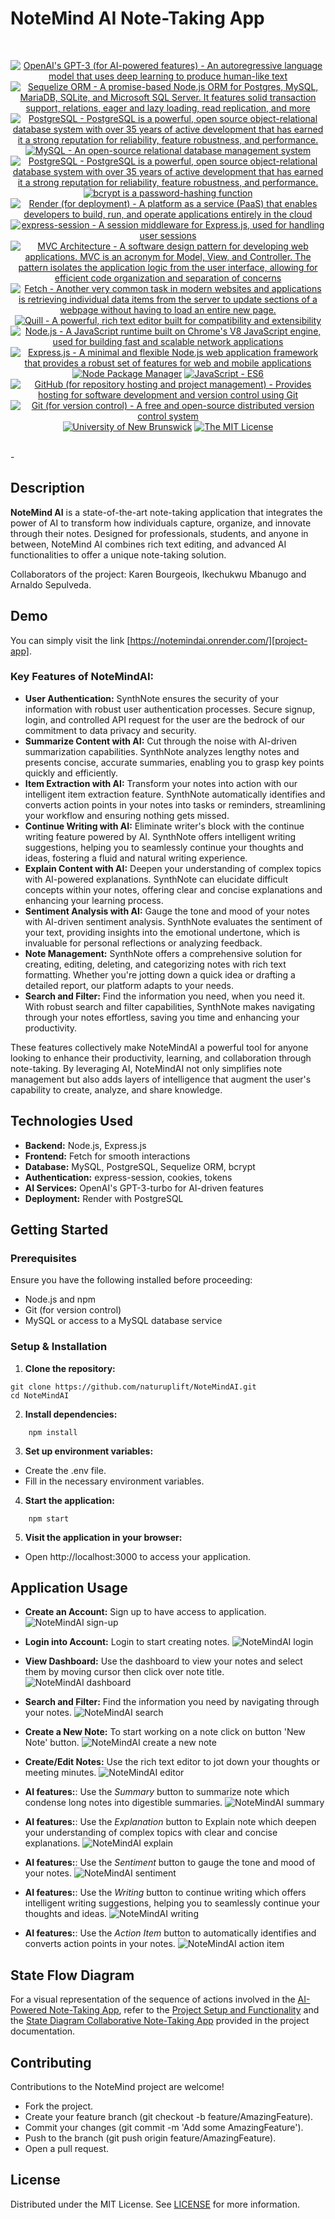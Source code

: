# NoteMind AI Note-Taking App

<br/>
<p align="center">
    <a href="https://www.openai.com/" >
        <img alt="OpenAI's GPT-3 (for AI-powered features) - An autoregressive language model that uses deep learning to produce human-like text" src="https://img.shields.io/static/v1.svg?label=OpenAI&message=GPT-3-turbo&color=brightgreen" /></a>
    <a href="https://sequelize.org/">
        <img alt="Sequelize ORM - A promise-based Node.js ORM for Postgres, MySQL, MariaDB, SQLite, and Microsoft SQL Server. It features solid transaction support, relations, eager and lazy loading, read replication, and more" src="https://img.shields.io/static/v1.svg?label=Sequelize ORM&message=Node.js ORM&color=blueviolet" /></a>
    <a href="https://www.postgresql.org/">
        <img alt="PostgreSQL - PostgreSQL is a powerful, open source object-relational database system with over 35 years of active development that has earned it a strong reputation for reliability, feature robustness, and performance. " src="https://img.shields.io/static/v1.svg?label=PostgreSQL&message=database&color=yellowgreen" /></a>
    <a href="https://www.mysql.com/">
        <img alt="MySQL - An open-source relational database management system" src="https://img.shields.io/static/v1.svg?label=MySQL&message=database&color=yellowgreen" /></a>
    <a href="https://www.postgresql.org/">
        <img alt="PostgreSQL - PostgreSQL is a powerful, open source object-relational database system with over 35 years of active development that has earned it a strong reputation for reliability, feature robustness, and performance. " src="https://img.shields.io/static/v1.svg?label=PostgreSQL&message=database&color=yellowgreen" /></a>
    <a href="https://www.npmjs.com/package/bcrypt">
        <img alt="bcrypt is a password-hashing function " src="https://img.shields.io/static/v1.svg?label=bcrypt&message=password-hashing&color=yellowgreen" /></a>
    <a href="https://www.render.com/">
        <img alt="Render (for deployment) - A platform as a service (PaaS) that enables developers to build, run, and operate applications entirely in the cloud" src="https://img.shields.io/static/v1.svg?label=Render&message=deployment&color=red" /></a>
    <a href="https://www.npmjs.com/package/express-session">
        <img alt="express-session - A session middleware for Express.js, used for handling user sessions" src="https://img.shields.io/static/v1.svg?label=express-session&message=middleware&color=green" /></a>
<!--     <a href="https://socket.io/">
        <img alt="Socket.IO (for real-time collaboration) - Enables real-time, bidirectional, and event-based communication between web clients and servers" src="https://img.shields.io/static/v1.svg?label=Socket.IO&message=real-time collaboration&color=yellow" /></a> -->
    <a href="https://developer.mozilla.org/en-US/docs/Glossary/MVC">
        <img alt="MVC Architecture - A software design pattern for developing web applications. MVC is an acronym for Model, View, and Controller. The pattern isolates the application logic from the user interface, allowing for efficient code organization and separation of concerns" src="https://img.shields.io/static/v1.svg?label=MVC Architecture&message=design pattern&color=lightcyan" /></a>
    <a href="https://developer.mozilla.org/en-US/docs/Learn/JavaScript/Client-side_web_APIs/Fetching_data" >
        <img alt="Fetch - Another very common task in modern websites and applications is retrieving individual data items from the server to update sections of a webpage without having to load an entire new page." src="https://img.shields.io/static/v1.svg?label=Fetch&message=retrieve data&color=yellow" /></a>
    <a href="https://quilljs.com/">
        <img alt="Quill - A powerful, rich text editor built for compatibility and extensibility" src="https://img.shields.io/static/v1.svg?label=Quill&message=text editor&color=darkgreen" /></a>
    <a href="https://nodejs.org/" >
        <img alt="Node.js - A JavaScript runtime built on Chrome's V8 JavaScript engine, used for building fast and scalable network applications" src="https://img.shields.io/static/v1.svg?label=Node.js&message=JavaScript runtime&color=lightyellow" /></a>
    <a href="https://expressjs.com/" >
        <img alt="Express.js - A minimal and flexible Node.js web application framework that provides a robust set of features for web and mobile applications" src="https://img.shields.io/static/v1.svg?label=Express.js&message=web app framework&color=blue" /></a>
    <a href="https://www.npmjs.com/" >
        <img alt="Node Package Manager" src="https://img.shields.io/static/v1.svg?label=npm&message=packages&color=lightblue" /></a>
    <a href="https://developer.mozilla.org/en-US/docs/Web/JavaScript" >
        <img alt="JavaScript - ES6" src="https://img.shields.io/static/v1.svg?label=JavaScript&message=ES6&color=violet" /></a>
    <a href="https://github.com/">
        <img alt="GitHub (for repository hosting and project management) - Provides hosting for software development and version control using Git" src="https://img.shields.io/static/v1.svg?label=GitHub&message=hosting&color=lightgrey" /></a>
    <a href="https://git-scm.com/">
        <img alt="Git (for version control) - A free and open-source distributed version control system" src="https://img.shields.io/static/v1.svg?label=Git&message=version control&color=black" /></a>
    <a href="https://unb.ca/cel/bootcamps/coding.html">
        <img alt="University of New Brunswick" src="https://img.shields.io/static/v1.svg?label=UNB&message=Bootcamp&color=red" /></a>
    <a href="https://opensource.org/license/mit/">
        <img alt="The MIT License" src="https://img.shields.io/static/v1.svg?label=License&message=MIT&color=lightgreen" /></a>
</p>
<br/>-

## Description
**NoteMind AI** is a state-of-the-art note-taking application that integrates the power of AI to transform how individuals capture, organize, and innovate through their notes. Designed for professionals, students, and anyone in between, NoteMind AI combines rich text editing, and advanced AI functionalities to offer a unique note-taking solution.

Collaborators of the project: Karen Bourgeois, Ikechukwu Mbanugo and Arnaldo Sepulveda.

## Demo
You can simply visit the link [https://notemindai.onrender.com/][project-app].

### **Key Features of NoteMindAI:**
- **User Authentication:** SynthNote ensures the security of your information with robust user authentication processes. Secure signup, login, and controlled API request for the user are the bedrock of our commitment to data privacy and security.
- **Summarize Content with AI:** Cut through the noise with AI-driven summarization capabilities. SynthNote analyzes lengthy notes and presents concise, accurate summaries, enabling you to grasp key points quickly and efficiently.
- **Item Extraction with AI:** Transform your notes into action with our intelligent item extraction feature. SynthNote automatically identifies and converts action points in your notes into tasks or reminders, streamlining your workflow and ensuring nothing gets missed.
- **Continue Writing with AI:** Eliminate writer's block with the continue writing feature powered by AI. SynthNote offers intelligent writing suggestions, helping you to seamlessly continue your thoughts and ideas, fostering a fluid and natural writing experience.
- **Explain Content with AI:** Deepen your understanding of complex topics with AI-powered explanations. SynthNote can elucidate difficult concepts within your notes, offering clear and concise explanations and enhancing your learning process.
- **Sentiment Analysis with AI:** Gauge the tone and mood of your notes with AI-driven sentiment analysis. SynthNote evaluates the sentiment of your text, providing insights into the emotional undertone, which is invaluable for personal reflections or analyzing feedback.
- **Note Management:** SynthNote offers a comprehensive solution for creating, editing, deleting, and categorizing notes with rich text formatting. Whether you're jotting down a quick idea or drafting a detailed report, our platform adapts to your needs.
- **Search and Filter:** Find the information you need, when you need it. With robust search and filter capabilities, SynthNote makes navigating through your notes effortless, saving you time and enhancing your productivity.

These features collectively make NoteMindAI a powerful tool for anyone looking to enhance their productivity, learning, and collaboration through note-taking. By leveraging AI, NoteMindAI not only simplifies note management but also adds layers of intelligence that augment the user's capability to create, analyze, and share knowledge.

## Technologies Used
- **Backend:** Node.js, Express.js
- **Frontend:** Fetch for smooth interactions
- **Database:** MySQL, PostgreSQL, Sequelize ORM, bcrypt
- **Authentication:** express-session, cookies, tokens
- **AI Services:** OpenAI's GPT-3-turbo for AI-driven features
- **Deployment:** Render with PostgreSQL

## Getting Started

### Prerequisites
Ensure you have the following installed before proceeding:
- Node.js and npm
- Git (for version control)
- MySQL or access to a MySQL database service

### Setup & Installation
1. **Clone the repository:**
```shell
git clone https://github.com/naturuplift/NoteMindAI.git
cd NoteMindAI
```

2. **Install dependencies:**
```shell
    npm install
```

3. **Set up environment variables:**
- Create the .env file.
- Fill in the necessary environment variables.

4. **Start the application:**
```shell
    npm start
```

5. **Visit the application in your browser:**
- Open http://localhost:3000 to access your application.

## Application Usage
- **Create an Account:** Sign up to have access to application.
![NoteMindAI sign-up](https://github.com/naturuplift/NoteMindAI/assets/23546356/c9f78e70-e9ed-4b59-8aff-35c09525030b)

- **Login into Account:** Login to start creating notes.
![NoteMindAI login](https://github.com/naturuplift/NoteMindAI/assets/23546356/d896632a-6689-486e-b662-2514133577ec)

- **View Dashboard:** Use the dashboard to view your notes and select them by moving cursor then click over note title.
![NoteMindAI dashboard](https://github.com/naturuplift/NoteMindAI/assets/23546356/2fa503f5-45bb-448e-a085-76f388da89df)

- **Search and Filter:** Find the information you need by navigating through your notes.
![NoteMindAI search](https://github.com/naturuplift/NoteMindAI/assets/23546356/0fc31b1f-312f-4ad9-ab7d-756c3c31713b)

- **Create a New Note:** To start working on a note click on button 'New Note' button.
![NoteMindAI create a new note](https://github.com/naturuplift/NoteMindAI/assets/23546356/c8c2eab6-9f2b-4c8a-a140-76a2d10a3ed5)

- **Create/Edit Notes:** Use the rich text editor to jot down your thoughts or meeting minutes.
![NoteMindAI editor](https://github.com/naturuplift/NoteMindAI/assets/23546356/fb47fa41-efa8-4c68-a5cc-b48eeeb84c67)

- **AI features:**: Use the *Summary* button to summarize note which condense long notes into digestible summaries.
![NoteMindAI summary](https://github.com/naturuplift/NoteMindAI/assets/23546356/cf483175-1ee1-498f-bf34-45f5520f7725)

- **AI features:**: Use the *Explanation* button to Explain note which deepen your understanding of complex topics with clear and concise explanations.
![NoteMindAI explain](https://github.com/naturuplift/NoteMindAI/assets/23546356/f79c5140-ba5a-46e8-85b2-61c298bbe464)

- **AI features:**: Use the *Sentiment* button to gauge the tone and mood of your notes.
![NoteMindAI sentiment](https://github.com/naturuplift/NoteMindAI/assets/23546356/3a950451-d219-42f3-ba60-d31f6266532d)

- **AI features:**: Use the *Writing* button to continue writing which offers intelligent writing suggestions, helping you to seamlessly continue your thoughts and ideas.
![NoteMindAI writing](https://github.com/naturuplift/NoteMindAI/assets/23546356/1f6a7d0f-c793-4dba-bae6-2d4bc7c8fe32)

- **AI features:**: Use the *Action Item* button to automatically identifies and converts action points in your notes.
![NoteMindAI action item](https://github.com/naturuplift/NoteMindAI/assets/23546356/c7a253b9-98f1-429e-909b-bd6cf6f522f8)

## State Flow Diagram

For a visual representation of the sequence of actions involved in the [AI-Powered Note-Taking App][note-taking-app], refer to the [Project Setup and Functionality][project-setup] and the [State Diagram Collaborative Note-Taking App][state-flow] provided in the project documentation.


## Contributing
Contributions to the NoteMind project are welcome!
- Fork the project.
- Create your feature branch (git checkout -b feature/AmazingFeature).
- Commit your changes (git commit -m 'Add some AmazingFeature').
- Push to the branch (git push origin feature/AmazingFeature).
- Open a pull request.

## License
Distributed under the MIT License. See [LICENSE][MIT] for more information.

[project-app]: <https://notemindai.onrender.com/>
[note-taking-app]: <https://github.com/naturuplift/NoteMindAI/blob/main/public/assets/img/AI_Powered%20Note-Taking%20App%20v2.png>
[project-setup]: <https://github.com/naturuplift/NoteMindAI/blob/feature-merge-dashboard/public/assets/img/Project%20Setup%20and%20Functionality%20v1.png>
[state-flow]: <https://github.com/naturuplift/NoteMindAI/blob/feature-merge-dashboard/public/assets/img/State%20Diagram%20Collaborative%20Note-Taking%20App%20v1.png>
[MIT]: <https://github.com/naturuplift/CollaborativeNoteTakingApp/blob/main/LICENSE>
